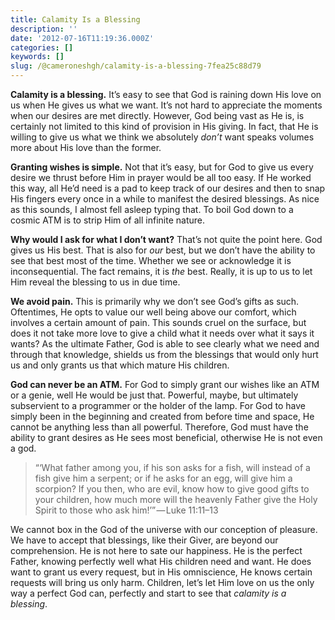 ```yaml
---
title: Calamity Is a Blessing
description: ''
date: '2012-07-16T11:19:36.000Z'
categories: []
keywords: []
slug: /@cameroneshgh/calamity-is-a-blessing-7fea25c88d79
---
```


**Calamity is a blessing.** It’s easy to see that God is raining down His love on us when He gives us what we want. It’s not hard to appreciate the moments when our desires are met directly. However, God being vast as He is, is certainly not limited to this kind of provision in His giving. In fact, that He is willing to give us what we think we absolutely _don’t_ want speaks volumes more about His love than the former.

**Granting wishes is simple.** Not that it’s easy, but for God to give us every desire we thrust before Him in prayer would be all too easy. If He worked this way, all He’d need is a pad to keep track of our desires and then to snap His fingers every once in a while to manifest the desired blessings. As nice as this sounds, I almost fell asleep typing that. To boil God down to a cosmic ATM is to strip Him of all infinite nature.

**Why would I ask for what I don’t want?** That’s not quite the point here. God gives us His best. That is also for _our_ best, but we don’t have the ability to see that best most of the time. Whether we see or acknowledge it is inconsequential. The fact remains, it is _the_ best. Really, it is up to us to let Him reveal the blessing to us in due time.

**We avoid pain.** This is primarily why we don’t see God’s gifts as such. Oftentimes, He opts to value our well being above our comfort, which involves a certain amount of pain. This sounds cruel on the surface, but does it not take more love to give a child what it needs over what it says it wants? As the ultimate Father, God is able to see clearly what we need and through that knowledge, shields us from the blessings that would only hurt us and only grants us that which mature His children.

**God can never be an ATM.** For God to simply grant our wishes like an ATM or a genie, well He would be just that. Powerful, maybe, but ultimately subservient to a programmer or the holder of the lamp. For God to have simply been in the beginning and created from before time and space, He cannot be anything less than all powerful. Therefore, God must have the ability to grant desires as He sees most beneficial, otherwise He is not even a god.

> “‘What father among you, if his son asks for a fish, will instead of a fish give him a serpent; or if he asks for an egg, will give him a scorpion? If you then, who are evil, know how to give good gifts to your children, how much more will the heavenly Father give the Holy Spirit to those who ask him!’” — Luke 11:11–13

We cannot box in the God of the universe with our conception of pleasure. We have to accept that blessings, like their Giver, are beyond our comprehension. He is not here to sate our happiness. He is the perfect Father, knowing perfectly well what His children need and want. He does want to grant us every request, but in His omniscience, He knows certain requests will bring us only harm. Children, let’s let Him love on us the only way a perfect God can, perfectly and start to see that _calamity is a blessing_.